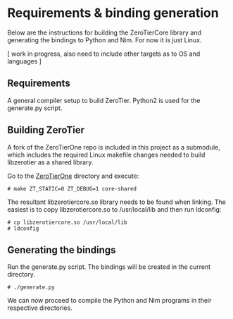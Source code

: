 # Requirements & binding generation

Below are the instructions for building the ZeroTierCore library and
generating the bindings to Python and Nim. For now it is just Linux.

[ work in progress, also need to include other targets as to OS and languages ]

## Requirements

A general compiler setup to build ZeroTier. Python2 is used for the
generate.py script.

## Building ZeroTier

A fork of the ZeroTierOne repo is included in this project as a submodule,
which includes the required Linux makefile changes needed to build libzerotier
as a shared library.

Go to the [ZeroTierOne](../../modules/ZeroTierOne) directory and execute:

```
# make ZT_STATIC=0 ZT_DEBUG=1 core-shared
```

The resultant libzerotiercore.so library needs to be found when linking. The
easiest is to copy libzerotiercore.so to /usr/local/lib and then run ldconfig:

```
# cp libzerotiercore.so /usr/local/lib
# ldconfig
```

## Generating the bindings

Run the generate.py script. The bindings will be created in the current
directory.

```
# ./generate.py
```

We can now proceed to compile the Python and Nim programs in their respective
directories.
